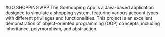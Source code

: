 #GO SHOPPING APP
The GoShopping App is a Java-based application designed to simulate a shopping system, featuring various account types with different privileges and functionalities. This project is an excellent demonstration of object-oriented programming (OOP) concepts, including inheritance, polymorphism, and abstraction.
